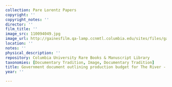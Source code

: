 ```yaml
---
collection: Pare Lorentz Papers
copyright: ''
copyright_notes: ''
director: ''
film_title: ''
image_src: 110094049.jpg
image_url: http://gainesfilm.qa-lamp.ccnmtl.columbia.edu/sites/files/gainesfilm/images/110094049.jpg
location: ''
notes: ''
physical_description: ''
repository: Columbia University Rare Books & Manuscript Library
taxonomies: [Documentary Tradition, Image, Documentary Tradition]
title: Government document outlining production budget for The River - Page 1 of 4
year: ''

---
```

